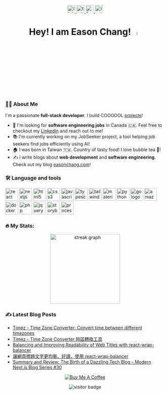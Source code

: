 <div align="center">
  <a href="https://www.linkedin.com/in/easonchang101/" target="_blank">
    <img src="https://img.shields.io/static/v1?message=LinkedIn&logo=linkedin&label=&color=0077B5&logoColor=white&labelColor=&style=for-the-badge" height="25" alt="linkedin logo"  />
  </a>
  <a href="https://twitter.com/EasonChang_me" target="_blank">
    <img src="https://img.shields.io/static/v1?message=Twitter&logo=twitter&label=&color=1DA1F2&logoColor=white&labelColor=&style=for-the-badge" height="25" alt="twitter logo"  />
  </a>
  <a href="https://www.facebook.com/chang.ying.hsiang" target="_blank">
  <img src=https://img.shields.io/badge/facebook-%232E87FB.svg?&style=for-the-badge&logo=facebook&logoColor=white height="25" alt="facebook logo" />
  </a>
  <a href="https://www.instagram.com/_easonchang/" target="_blank">
  <img src="https://camo.githubusercontent.com/f41da31bf426102ea1df9c083e9a316abd3af1ffb908fd8c9bd7be651d4d4541/68747470733a2f2f696d672e736869656c64732e696f2f62616467652f696e7374616772616d2d2532334534343035462e7376673f267374796c653d666f722d7468652d6261646765266c6f676f3d696e7374616772616d266c6f676f436f6c6f723d7768697465" height="25" alt="instagram logo" />
  </a>
</div>

<h1 align="center">Hey! I am Eason Chang! <img src="https://media.giphy.com/media/hvRJCLFzcasrR4ia7z/giphy.gif" width="5%" alt="waving hand" /></h1>

### 👩‍💻 About Me

I'm a passionate **full-stack developer**. I build COOOOOL [projects](https://easonchang.com/projects)!

- 🔭 I'm looking for **software engineering jobs** in Canada 🇨🇦. Feel free to checkout my [LinkedIn](https://www.linkedin.com/in/easonchang101/) and reach out to me!
- 📚 I'm currently working on my JobSeeker project, a tool helping job seekers find jobs efficiently using AI!
- 🏠 I was born in Taiwan 🇹🇼. Country of tasty food! I love bubble tea 🧋!
- ✍️ I write blogs about **web development** and **software engineering**. Check out my blog [easonchang.com](https://easonchang.com/)!

### 🛠 Language and tools</h3>

<div align="left">
  <img src="https://cdn.jsdelivr.net/gh/devicons/devicon/icons/react/react-original.svg" height="40" alt="react logo"  />
  <img src="https://cdn.jsdelivr.net/gh/devicons/devicon/icons/nextjs/nextjs-original.svg" height="40" alt="nextjs logo"  />
  <img src="https://cdn.jsdelivr.net/gh/devicons/devicon/icons/html5/html5-original.svg" height="40" alt="html5 logo"  />
  <img src="https://cdn.jsdelivr.net/gh/devicons/devicon/icons/css3/css3-original.svg" height="40" alt="css3 logo"  />
  <img src="https://cdn.jsdelivr.net/gh/devicons/devicon/icons/javascript/javascript-original.svg" height="40" alt="javascript logo"  />
  <img src="https://cdn.jsdelivr.net/gh/devicons/devicon/icons/typescript/typescript-original.svg" height="40" alt="typescript logo"  />
  <img src="https://cdn.jsdelivr.net/gh/devicons/devicon@latest/icons/tailwindcss/tailwindcss-original.svg" alt="tailwindcss logo" height="40" />
  <img src="https://cdn.jsdelivr.net/gh/devicons/devicon/icons/materialui/materialui-original.svg" height="40" alt="materialui logo"  />
  <img src="https://cdn.jsdelivr.net/gh/devicons/devicon/icons/python/python-original.svg" height="40" alt="python logo"  />
  <img src="https://cdn.jsdelivr.net/gh/devicons/devicon/icons/go/go-original-wordmark.svg" height="40" alt="go logo"  />
  <img src="https://cdn.jsdelivr.net/gh/devicons/devicon@latest/icons/amazonwebservices/amazonwebservices-original-wordmark.svg" height="40" alt="amazonwebservices logo"  />
  <img src="https://cdn.jsdelivr.net/gh/devicons/devicon/icons/docker/docker-original.svg" height="40" alt="docker logo"  />
  <img src="https://cdn.jsdelivr.net/gh/devicons/devicon/icons/php/php-original.svg" height="40" alt="php logo"  />
  <img src="https://cdn.jsdelivr.net/gh/devicons/devicon/icons/jquery/jquery-original.svg" height="40" alt="jquery logo"  />
  <img src="https://cdn.jsdelivr.net/gh/devicons/devicon/icons/storybook/storybook-original.svg" height="40" alt="storybook logo"  />
  <img src="https://cdn.jsdelivr.net/gh/devicons/devicon/icons/processing/processing-original.svg" height="40" alt="processing logo"  />
</div>

### 🔥 My Stats:

<div align="center">
  <img src="https://streak-stats.demolab.com?user=Kamigami55&locale=en&mode=daily&theme=dark&hide_border=false&border_radius=5&order=3" height="220" alt="streak graph"  />
</div>

### ✍️ Latest Blog Posts

<!-- BLOG-POST-LIST:START -->
- [Timez - Time Zone Converter: Convert time between different timezones](https://easonchang.com/posts/timezone-converter)
- [Timez - Time Zone Converter 時區轉換工具](https://easonchang.com/posts/timezone-converter)
- [Balancing and Improving Readability of Web Titles with react-wrap-balancer](https://easonchang.com/posts/react-wrap-balancer)
- [讓網頁標題文字更均衡、好讀，使用 react-wrap-balancer](https://easonchang.com/posts/react-wrap-balancer)
- [Summary and Review: The Birth of a Dazzling Tech Blog - Modern Next.js Blog Series #30](https://easonchang.com/posts/modern-nextjs-blog-summary)
<!-- BLOG-POST-LIST:END -->

<div align="center">
  <a href="https://www.buymeacoffee.com/eason.chang" target="_blank" style="display: inline-block;">
    <img
        src="https://img.shields.io/badge/Donate-Buy%20Me%20A%20Coffee-orange.svg?style=flat-square&logo=buymeacoffee" 
        alt="Buy Me A Coffee"
        align="center"
    />
  </a>

<img src="https://visitor-badge.laobi.icu/badge?page_id=Kamigami55.Kamigami55&" 
    alt="visitor badge"
    align="center"
  />

</div>
